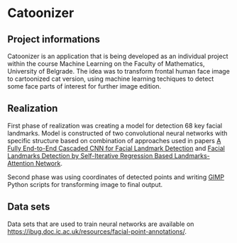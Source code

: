 # Catoonizer

## Project informations

Catoonizer is an application that is being developed as an individual project within the course Machine Learning on the Faculty of Mathematics, University of Belgrade. The idea was to transform frontal human face image to cartoonized cat version, using machine learning techiques to detect some face parts of interest for further image edition.

## Realization

First phase of realization was creating a model for detection 68 key facial landmarks. Model is constructed of two convolutional neural networks with specific structure based on combination of approaches used in papers [A Fully End-to-End Cascaded CNN for Facial Landmark Detection](http://vipl.ict.ac.cn/uploadfile/upload/2017122111490412.pdf) and [Facial Landmarks Detection by Self-Iterative Regression Based Landmarks-Attention Network](https://arxiv.org/abs/1803.06598). 

Second phase was using coordinates of detected points and writing [GIMP](https://www.gimp.org/) Python scripts for transforming image to final output.

## Data sets

Data sets that are used to train neural networks are available on https://ibug.doc.ic.ac.uk/resources/facial-point-annotations/.

